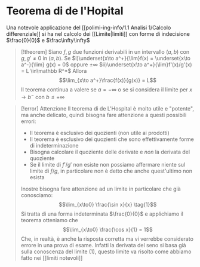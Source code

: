 # Teorema di de l'Hopital 
Una notevole applicazione del [[polimi-ing-info/1.1 Analisi 1/Calcolo differenziale]] si ha nel calcolo dei [[Limite|limiti]] con forme di indecisione $\frac{0}{0}$ e $\frac\infty\infty$

>[!theorem]
Siano $f,g$ due funzioni derivabili in un intervallo $(a,b)$ con $g, g'\neq0$ in $(a,b)$. Se
$i)\underset{x\to a^+}{\lim}f(x) = \underset{x\to a^-}{\lim} g(x) = 0$ oppure $\pm\infty$
$ii)\underset{x\to a^+}{\lim}f'(x)/g'(x) = L \in\mathbb R^*$
Allora
$$\lim_{x\to a^+}\frac{f(x)}{g(x)} = L$$
Il teorema continua a valere se $a = -\infty$ o se si considera il limite per $x \to b^-$ con $b \leq +\infty$

>[!error] Attenzione
Il teorema di de L'Hospital è molto utile e "potente", ma anche delicato, quindi bisogna fare attenzione a questi possibili errori:
>- Il teorema è esclusivo dei quozienti (non utile ai prodotti)
>- Il teorema è esclusivo dei quozienti che sono effettivamente forme di indeterminazione
>- Bisogna calcolare il quoziente delle derivate e *non* la derivata del quoziente
>- Se il limite di $f' / g'$ non esiste non possiamo affermare niente sul limite di $f/g$, in particolare non è detto che anche quest'ultimo non esista
>
>
>Inostre bisogna fare attenzione ad un limite in particolare che già conosciamo:
>$$\lim_{x\to0} \frac{\sin x}{x} \tag{1}$$
>Si tratta di una forma indeterminata $\frac{0}{0}$ e applichiamo il teorema otteniamo che
>$$\lim_{x\to0} \frac{\cos x}{1} = 1$$
>Che, in realtà, è anche la risposta corretta ma vi verrebbe considerato errore in una prova di esame. Infatti la derivata del seno si basa già sulla conoscenza del limite $\text{(1)}$, questo limite va risolto come abbiamo fatto nei [[limiti notevoli]]

